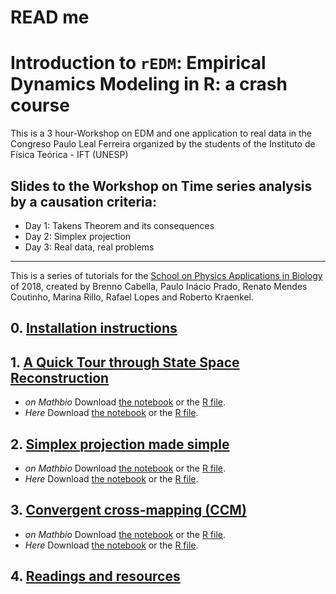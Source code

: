 READ me
================

# Introduction to `rEDM`: Empirical Dynamics Modeling in R: a crash course

This is a 3 hour-Workshop on EDM and one application to real data in the
Congreso Paulo Leal Ferreira organized by the students of the Instituto
de Física Teórica - IFT
(UNESP)

## Slides to the Workshop on Time series analysis by a causation criteria:

  - Day 1: Takens Theorem and its consequences
  - Day 2: Simplex projection
  - Day 3: Real data, real problems

-----

This is a series of tutorials for the [School on Physics Applications in
Biology](http://www.ictp-saifr.org/?page_id=15616) of 2018, created by
Brenno Cabella, Paulo Inácio Prado, Renato Mendes Coutinho, Marina
Rillo, Rafael Lopes and Roberto
Kraenkel.

## 0\. [Installation instructions](docs/install.md)

## 1\. [A Quick Tour through State Space Reconstruction](docs/Hands-on_Takens.html)

  - *on Mathbio* Download [the
    notebook](https://raw.githubusercontent.com/mathbio/edmTutorials/master/takens/Hands-on%20Takens.Rmd)
    or the [R
    file](https://raw.githubusercontent.com/mathbio/edmTutorials/master/takens/Hands-on%20Takens.R).
  - *Here* Download [the
    notebook](https://raw.githubusercontent.com/rafalopespx/master/edmTutorials/docs/takens/Hands-on%20Takens.Rmd)
    or the [R
    file](https://raw.githubusercontent.com/rafalopespx/master/edmTutorials/docs/takens/Hands-on%20Takens.R).

## 2\. [Simplex projection made simple](simplex.html)

  - *on Mathbio* Download [the
    notebook](https://raw.githubusercontent.com/mathbio/edmTutorials/master/simplex/simplex.Rmd)
    or the [R
    file](https://raw.githubusercontent.com/mathbio/edmTutorials/master/simplex/simplex.R).
  - *Here* Download [the
    notebook](https://raw.githubusercontent.com/rafalopespx/master/edmTutorials/docs/simplex/simplex.Rmd)
    or the [R
    file](https://raw.githubusercontent.com/mathbio/edmTutorials/master/simplex/simplex.R).

## 3\. [Convergent cross-mapping (CCM)](ccm.html)

  - *on Mathbio* Download [the
    notebook](https://raw.githubusercontent.com/mathbio/edmTutorials/master/ccm/ccm.Rmd)
    or the [R
    file](https://raw.githubusercontent.com/mathbio/edmTutorials/master/ccm/ccm.R).
  - *Here* Download [the
    notebook](https://raw.githubusercontent.com/mathbio/rafalopespx/master/edmTutorials/docs/ccm/ccm.Rmd)
    or the [R
    file](https://raw.githubusercontent.com/mathbio/rafalopespx/master/edmTutorials/docs/ccm/ccm.R).

## 4\. [Readings and resources](reading_and_resources.html)
